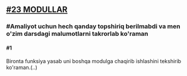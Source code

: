 [<h2>#23 MODULLAR</h2>](https://python.sariq.dev/function/23-modules)

**<h3>#Amaliyot uchun hech qanday topshiriq berilmabdi va men o'zim darsdagi malumotlarni takrorlab ko'raman</h3>**

**<h4>#1</h4>** Bironta funksiya yasab uni boshqa modulga chaqirib ishlashini tekshirib ko'raman.(..)

